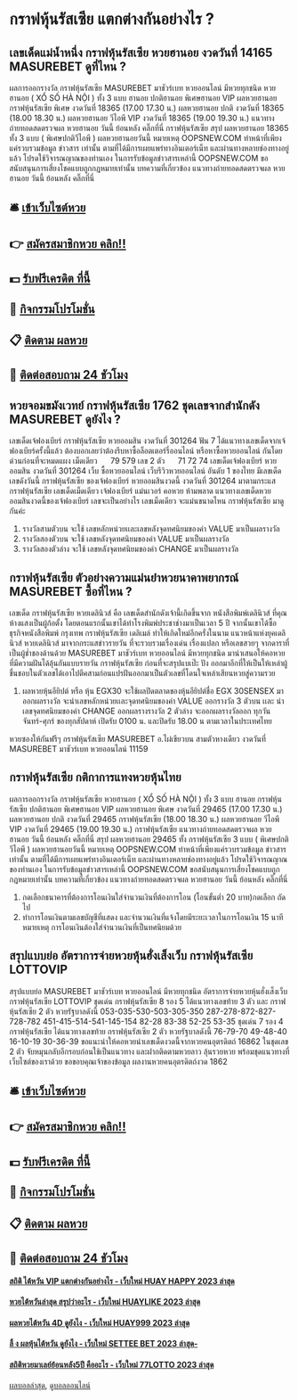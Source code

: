# กราฟหุ้นรัสเซีย แตกต่างกันอย่างไร ?
## เลขเด็ดแม่น้ำหนึ่ง กราฟหุ้นรัสเซีย หวยฮานอย งวดวันที่ 14165 MASUREBET ดูที่ไหน ?
ผลการออกรางวัล กราฟหุ้นรัสเซีย MASUREBET มาชัวร์เบท หวยออนไลน์ มีหวยทุกชนิด หวยฮานอย ( XỔ SỐ HÀ NỘI ) ทั้ง 3 แบบ ฮานอย ปกติฮานอย พิเศษฮานอย VIP
ผลหวยฮานอย กราฟหุ้นรัสเซีย พิเศษ งวดวันที่ 18365 (17.00 17.30 น.)
ผลหวยฮานอย ปกติ งวดวันที่ 18365 (18.00 18.30 น.)
ผลหวยฮานอย วีไอพี VIP งวดวันที่ 18365 (19.00 19.30 น.)
 แนวทางถ่ายทอดสดตรวจผล หวยฮานอย วันนี้ ย้อนหลัง คลิ๊กที่นี่ กราฟหุ้นรัสเซีย 
สรุป ผลหวยฮานอย 18365 ทั้ง 3 แบบ ( พิเศษปกติวีไอพี ) ผลหวยฮานอยวันนี้
หมายเหตุ OOPSNEW.COM ทำหน้าที่เพียงแค่รวบรวมข้อมูล ข่าวสาร เท่านั้น ตามที่ได้มีการเผยแพร่ทางอินเตอร์เน็ท และผ่านทางหลายช่องทางอยู่แล้ว โปรดใช้วิจารณญาณของท่านเอง ในการรับข้อมูลข่าวสารเหล่านี้ OOPSNEW.COM ขอสนับสนุนการเสี่ยงโชคแบบถูกกฎหมายเท่านั้น
บทความที่เกี่ยวข้อง
แนวทางถ่ายทอดสดตรวจผล หวยฮานอย วันนี้ ย้อนหลัง คลิ๊กที่นี่

## 🛎 [เข้าเว็บไซต์หวย](https://bit.ly/3BG5bNw)
## 👉 [สมัครสมาชิกหวย คลิก!!](https://bit.ly/3BG5bNw)
## 💵 [รับฟรีเครดิต ที่นี้](https://bit.ly/3C3mvgS)
## 👑 [กิจกรรมโปรโมชั่น](https://bit.ly/3C3mvgS)
## 📋 [ติดตาม ผลหวย](https://bit.ly/3C3mvgS)
## 📱 [ติดต่อสอบถาม 24 ชัวโมง](https://bit.ly/3C3mvgS)

## หวยจอมขมังเวทย์ กราฟหุ้นรัสเซีย 1762 ชุดเลขจากสำนักดัง MASUREBET ดูยังไง ?
เลขเด็ดเจ้ฟองเบียร์ กราฟหุ้นรัสเซีย หวยออมสิน งวดวันที่ 301264
ฟัน 7
ได้แนวทางเลขเด็ดจากเจ้ฟองเบียร์ครั้งนี้แล้ว ต้องบอกเลยว่าต้องรีบหาซื้อล็อตเตอร์รี่ออนไลน์ หรือหาซื้อหวยออนไลน์ กันโดยด่วนก่อนที่จะหมดแผง
เม็ดเดียว      79 579
เลข 2 ตัว      71 72 74
เลขเด็ดเจ้ฟองเบียร์ หวยออมสิน งวดวันที่ 301264
เว็บ ซื้อหวยออนไลน์ เว็บรีวิวหวยออนไลน์ อันดับ 1 ของไทย มีเลขเด็ดเลขดังวันนี้ กราฟหุ้นรัสเซีย ของเจ้ฟองเบียร์ หวยออมสินงวดนี้ งวดวันที่ 301264 มาตามกระแส กราฟหุ้นรัสเซีย เลขเด็ดเม็ดเดียว เจ้ฟองเบียร์ แม่นเวอร์ คอหวย ห้ามพลาด แนวทางเลขเด็ดหวยออมสินงวดนี้ของเจ้ฟองเบียร์ เลขจะเป็นอย่างไร เลขเม็ดเดียว จะแม่นขนาดไหน กราฟหุ้นรัสเซีย มาดูกันค่ะ
1. รางวัลสามตัวบน จะใช้ เลขหลักหน่วยเเละเลขหลังจุดทศนิยมของค่า VALUE มาเป็นผลรางวัล
2. รางวัลสองตัวบน จะใช้ เลขหลังจุดทศนิยมของค่า VALUE มาเป็นผลรางวัล
3. รางวัลสองตัวล่าง จะใช้ เลขหลังจุดทศนิยมของค่า CHANGE มาเป็นผลรางวัล

## กราฟหุ้นรัสเซีย ตัวอย่างความแม่นยำหวยนาคาพยากรณ์ MASUREBET ซื้อที่ไหน ?
เลขเด็ด กราฟหุ้นรัสเซีย หวยเดลินิวส์ คือ เลขเด็ดสำนักดังเจ้านี้เกิดขึ้นจาก หนังสือพิมพ์เดลินิวส์ ที่คุณห้างแสงเป็นผู้ก้อตั้ง โดยตอนแรกนั้นเขาได้ทำโรงพิมพ์ประชาช่างมาเป็นเวลา 5 ปี จากนั้นเขาได้ซื้อธุรกิจหนังสือพิมพ์ กรุงเทพ กราฟหุ้นรัสเซีย เดลิเมล์ ทำให้เกิดใหม่อีกครั่งในนาม แนวหน้าแห่งยุคเดลินิวส์
หวยเดลินิวส์ มาจากกระแสข่าวรายวัน ที่จะรวบรวมเรื่องเด่น เรื่องแปลก หรือเลขสวยๆ จากดาราที่เป็นผู้ช่ำชองด้านด้วย MASUREBET มาชัวร์เบท หวยออนไลน์ มีหวยทุกชนิด มานำเสนอให้คอหวยที่มีความฝันได้ลุ้นกันแบบรายวัน กราฟหุ้นรัสเซีย ก่อนที่จะสรุปแบเป๊ะ ปัง ออกมาอีกที่ให้เป็นให้เหล่าผู้ชื่นชอบในตัวเลขได้เอาไปตีคสามก่อนแปรฝันออกมาเป็นตัวเลขที่โดนใจเหล่าเสียนหวยสู่ความรวย
1. ผลหวยหุ้นอียิปต์ หรือ หุ้น EGX30 จะใช้ผลปิดตลาดของหุ้นอียิปต์ชื่อ EGX 30SENSEX มาออกผลรางวัล จะนำเลขหลักหน่วยเเละจุดทศนิยมของค่า VALUE ออกรางวัล 3 ตัวบน เเละ นำเลขจุดทศนิยมของค่า CHANGE ออกผลรางรางวัล 2 ตัวล่าง จะออกผลรางวัลออก ทุกวัน จันทร์-ศุกร์ ของทุกสัปดาห์ เปิดรับ 0100 น. และปิดรับ 18.00 น ตามเวลาในประเทศไทย

หวยซองให้กันฟรีๆ กราฟหุ้นรัสเซีย MASUREBET อ.ไผ่เขียวบน สามตัวหางเดียว งวดวันที่ MASUREBET มาชัวร์เบท หวยออนไลน์ 11159

## กราฟหุ้นรัสเซีย กติกาการแทงหวยหุ้นไทย
ผลการออกรางวัล กราฟหุ้นรัสเซีย หวยฮานอย ( XỔ SỐ HÀ NỘI ) ทั้ง 3 แบบ ฮานอย กราฟหุ้นรัสเซีย ปกติฮานอย พิเศษฮานอย VIP
ผลหวยฮานอย พิเศษ งวดวันที่ 29465 (17.00 17.30 น.)
ผลหวยฮานอย ปกติ งวดวันที่ 29465 กราฟหุ้นรัสเซีย (18.00 18.30 น.)
ผลหวยฮานอย วีไอพี VIP งวดวันที่ 29465 (19.00 19.30 น.)
 กราฟหุ้นรัสเซีย แนวทางถ่ายทอดสดตรวจผล หวยฮานอย วันนี้ ย้อนหลัง คลิ๊กที่นี่ 
สรุป ผลหวยฮานอย 29465 ทั้ง กราฟหุ้นรัสเซีย 3 แบบ ( พิเศษปกติวีไอพี ) ผลหวยฮานอยวันนี้
หมายเหตุ OOPSNEW.COM ทำหน้าที่เพียงแค่รวบรวมข้อมูล ข่าวสาร เท่านั้น ตามที่ได้มีการเผยแพร่ทางอินเตอร์เน็ท และผ่านทางหลายช่องทางอยู่แล้ว โปรดใช้วิจารณญาณของท่านเอง ในการรับข้อมูลข่าวสารเหล่านี้ OOPSNEW.COM ขอสนับสนุนการเสี่ยงโชคแบบถูกกฎหมายเท่านั้น
บทความที่เกี่ยวข้อง
แนวทางถ่ายทอดสดตรวจผล หวยฮานอย วันนี้ ย้อนหลัง คลิ๊กที่นี่
1. กดเลือกธนาคารที่ต้องการโอนเงินใส่จำนวนเงินที่ต้องการโอน (โอนขั้นต่ำ 20 บาท)กดเลือก ถัดไป
2. ทำการโอนเงินตามเลขบัญชีที่แสดง และจำนวนเงินที่แจ้งโดยมีระยะเวลาในการโอนเงิน 15 นาทีหมายเหตุ การโอนเงินต้องใส่จำนวนเงินที่เป็นทศนิยมด้วย

## สรุปแบบย่อ อัตราการจ่ายหวยหุ้นฮั่งเส็งเว็บ กราฟหุ้นรัสเซีย LOTTOVIP
สรุปแบบย่อ MASUREBET มาชัวร์เบท หวยออนไลน์ มีหวยทุกชนิด อัตราการจ่ายหวยหุ้นฮั่งเส็งเว็บ กราฟหุ้นรัสเซีย LOTTOVIP ชุดเด่น กราฟหุ้นรัสเซีย 8 รอง 5 ได้แนวทางเลขท้าย 3 ตัว และ กราฟหุ้นรัสเซีย 2 ตัว หวยรัฐบาลดังนี้
053-035-530-503-305-350
287-278-872-827-728-782
451-415-514-541-145-154
82-28
83-38
52-25
53-35
ชุดเด่น 7 รอง 4 กราฟหุ้นรัสเซีย ได้แนวทางเลขท้าย กราฟหุ้นรัสเซีย 2 ตัว หวยรัฐบาลดังนี้
76-79-70
49-48-40
16-10-19
30-36-39
ขอแนะนำให้คอหวยนำเลขเด็ดงวดนี้จากหวยคนอุตรดิตถ์ 16862 ในชุดเลข 2 ตัว จับหมุนกลับอีกรอบก่อนใช้เป็นแนวทาง และฝากติดตามหวยลาว ลุ้นรวยหวย พร้อมชุดแนวทางที่เว็บไซต์ของเราด้วย
ขอขอบคุณเจ้าของข้อมูล
ผลงานหวยคนอุตรดิตถ์งวด 1862


## 🛎 [เข้าเว็บไซต์หวย](https://bit.ly/3BG5bNw)
## 👉 [สมัครสมาชิกหวย คลิก!!](https://bit.ly/3BG5bNw)
## 💵 [รับฟรีเครดิต ที่นี้](https://bit.ly/3C3mvgS)
## 👑 [กิจกรรมโปรโมชั่น](https://bit.ly/3C3mvgS)
## 📋 [ติดตาม ผลหวย](https://bit.ly/3C3mvgS)
## 📱 [ติดต่อสอบถาม 24 ชัวโมง](https://bit.ly/3C3mvgS)

#### [สถิติ ไต้หวัน VIP แตกต่างกันอย่างไร - เว็บใหม่ HUAY HAPPY 2023 ล่าสุด](https://atom.io/themes/สถิติ%20ไต้หวัน%20vip%20แตกต่างกันอย่างไร%20-%20เว็บใหม่%20huay%20happy%202023%20ล่าสุด)
#### [หวยไต้หวันล่าสุด สรุปว่าอะไร - เว็บใหม่ HUAYLIKE 2023 ล่าสุด](https://atom.io/themes/หวยไต้หวันล่าสุด%20สรุปว่าอะไร%20-%20เว็บใหม่%20huaylike%202023%20ล่าสุด)
#### [ผลหวยไต้หวัน 4D ดูยังไง - เว็บใหม่ HUAY999 2023 ล่าสุด](https://atom.io/themes/ผลหวยไต้หวัน%204d%20ดูยังไง%20-%20เว็บใหม่%20huay999%202023%20ล่าสุด)
#### [ลิ้ ง ผลหุ้นไต้หวัน ดูยังไง - เว็บใหม่ SETTEE BET 2023 ล่าสุด-](https://atom.io/themes/ลิ้%20ง%20ผลหุ้นไต้หวัน%20ดูยังไง%20-%20เว็บใหม่%20settee%20bet%202023%20ล่าสุด-)
#### [สถิติหวยมาเลย์ย้อนหลัง5ปี คืออะไร - เว็บใหม่ 77LOTTO 2023 ล่าสุด](https://atom.io/themes/สถิติหวยมาเลย์ย้อนหลัง5ปี%20คืออะไร%20-%20เว็บใหม่%2077lotto%202023%20ล่าสุด)

[ผลบอลล่าสุด](https://siamsport.tv "ผลบอลล่าสุด"), [ดูบอลออนไลน์](https://siamsport.tv/ดูบอลสด "ดูบอลออนไลน์")